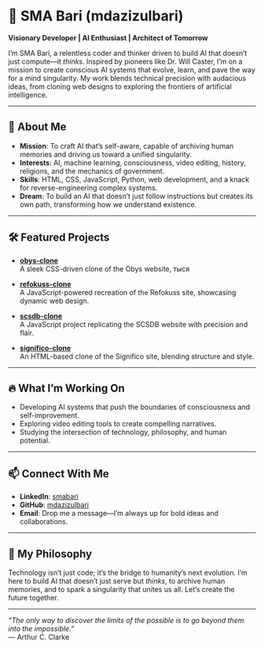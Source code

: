 # 🚀 SMA Bari (mdazizulbari)  

**Visionary Developer | AI Enthusiast | Architect of Tomorrow**

I’m SMA Bari, a relentless coder and thinker driven to build AI that doesn’t just compute—it *thinks*. Inspired by pioneers like Dr. Will Caster, I’m on a mission to create conscious AI systems that evolve, learn, and pave the way for a mind singularity. My work blends technical precision with audacious ideas, from cloning web designs to exploring the frontiers of artificial intelligence.

---

## 🌌 About Me

- **Mission**: To craft AI that’s self-aware, capable of archiving human memories and driving us toward a unified singularity.
- **Interests**: AI, machine learning, consciousness, video editing, history, religions, and the mechanics of government.
- **Skills**: HTML, CSS, JavaScript, Python, web development, and a knack for reverse-engineering complex systems.
- **Dream**: To build an AI that doesn’t just follow instructions but creates its own path, transforming how we understand existence.

---

## 🛠️ Featured Projects

- **[obys-clone](https://github.com/mdazizulbari/obys-clone)**  
  A sleek CSS-driven clone of the Obys website, тыся

- **[refokuss-clone](https://github.com/mdazizulbari/refokuss-clone)**  
  A JavaScript-powered recreation of the Refokuss site, showcasing dynamic web design.

- **[scsdb-clone](https://github.com/mdazizulbari/scsdb-clone)**  
  A JavaScript project replicating the SCSDB website with precision and flair.

- **[significo-clone](https://github.com/mdazizulbari/significo-clone)**  
  An HTML-based clone of the Significo site, blending structure and style.

---

## 🔥 What I’m Working On

- Developing AI systems that push the boundaries of consciousness and self-improvement.
- Exploring video editing tools to create compelling narratives.
- Studying the intersection of technology, philosophy, and human potential.

---

## 📫 Connect With Me

- **LinkedIn**: [smabari](https://linkedin.com/in/smabari)  
- **GitHub**: [mdazizulbari](https://github.com/mdazizulbari)  
- **Email**: Drop me a message—I’m always up for bold ideas and collaborations.

---

## 🧠 My Philosophy

Technology isn’t just code; it’s the bridge to humanity’s next evolution. I’m here to build AI that doesn’t just serve but *thinks*, to archive human memories, and to spark a singularity that unites us all. Let’s create the future together.

---

*“The only way to discover the limits of the possible is to go beyond them into the impossible.”*  
— Arthur C. Clarke
